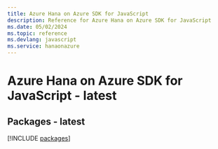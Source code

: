 ```yaml
---
title: Azure Hana on Azure SDK for JavaScript
description: Reference for Azure Hana on Azure SDK for JavaScript
ms.date: 05/02/2024
ms.topic: reference
ms.devlang: javascript
ms.service: hanaonazure
---
```

# Azure Hana on Azure SDK for JavaScript - latest
## Packages - latest
[!INCLUDE [packages](hana-on-azure-index.md)]